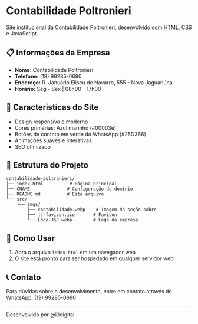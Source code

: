 # Contabilidade Poltronieri

Site institucional da Contabilidade Poltronieri, desenvolvido com HTML, CSS e JavaScript.

## 📋 Informações da Empresa

- **Nome:** Contabilidade Poltronieri
- **Telefone:** (19) 99285-0690
- **Endereço:** R. Januário Eliseu de Navarro, 555 - Nova Jaguariúna
- **Horário:** Seg - Sex | 08h00 - 17h00

## 🎨 Características do Site

- Design responsivo e moderno
- Cores primárias: Azul marinho (#00003e)
- Botões de contato em verde do WhatsApp (#25D366)
- Animações suaves e interativas
- SEO otimizado

## 📁 Estrutura do Projeto

```
contabilidade-poltronieri/
├── index.html          # Página principal
├── CNAME              # Configuração de domínio
├── README.md          # Este arquivo
└── src/
    └── imgs/
        ├── contabilidade.webp    # Imagem da seção sobre
        ├── jj-favicon.ico       # Favicon
        └── Logo-J&J.webp        # Logo da empresa
```

## 🚀 Como Usar

1. Abra o arquivo `index.html` em um navegador web
2. O site está pronto para ser hospedado em qualquer servidor web

## 📞 Contato

Para dúvidas sobre o desenvolvimento, entre em contato através do WhatsApp: (19) 99285-0690

---

Desenvolvido por @i3digital 